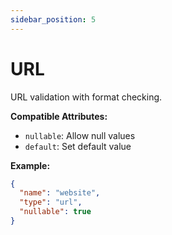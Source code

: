 ```yaml
---
sidebar_position: 5
---
```


# URL
URL validation with format checking.

**Compatible Attributes:**
- `nullable`: Allow null values
- `default`: Set default value

**Example:**
```json
{
  "name": "website",
  "type": "url",
  "nullable": true
}
```